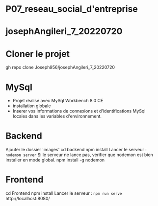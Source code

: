 # P07_reseau_social_d'entreprise
# josephAngileri_7_20220720

# Cloner le projet
gh repo clone Joseph956/josephAngileri_7_20220720
# MySql
- Projet réalisé avec MySql Workbench 8.0 CE
- installation globale
- Inserer vos informations de connexions et d'identifications MySql locales dans les variables d'environnement.
# Backend
Ajouter le dossier 'images'
cd backend
npm install
Lancer le serveur : `nodemon server`
Si le serveur ne lance pas, vérifier que nodemon est bien installer en mode global.
npm install -g nodemon
# Frontend
cd Frontend
npm install
Lancer le serveur : `npm run serve`
http://localhost:8080/

